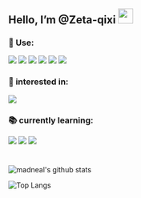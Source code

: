 #
## Hello, I’m @Zeta-qixi  <img src="https://raw.githubusercontent.com/MartinHeinz/MartinHeinz/master/wave.gif" width="30px">  
 

### 🔧 Use: 

![](https://img.shields.io/badge/TOOLS-PYTHON-informational?style=flat&logo=<LOGO_NAME>&logoColor=white&color=blue)
![](https://img.shields.io/badge/TOOLS-JAVA-informational?style=flat&logo=<LOGO_NAME>&logoColor=white&color=blue)
![](https://img.shields.io/badge/TOOLS-VUE-informational?style=flat&logo=<LOGO_NAME>&logoColor=white&color=2bbc8a)
![](https://img.shields.io/badge/FRAME-Pytorch-informational?style=flat&logo=<LOGO_NAME>&logoColor=white&color=15ff00)
![](https://img.shields.io/badge/OS-Linux-informational?style=flat&logo=<LOGO_NAME>&logoColor=white&color=fd53f5)
![](https://img.shields.io/badge/OS-MacOS-informational?style=flat&logo=<LOGO_NAME>&logoColor=white&color=fd53ff)


### 💖 interested in:  

![](https://img.shields.io/badge/Computer_Vision-informational?style=flat&logo=<LOGO_NAME>&logoColor=white&color=ff00bb)



### 📚 currently learning:  

![](https://img.shields.io/badge/Model-Gan-informational?style=flat&logo=<LOGO_NAME>&logoColor=white&color=fd53ff)
![](https://img.shields.io/badge/Model-LSTM-informational?style=flat&logo=<LOGO_NAME>&logoColor=white&color=fd53ff)
![](https://img.shields.io/badge/TOOLS-SWIFT-informational?style=flat&logo=<LOGO_NAME>&logoColor=white&color=blue)

#

![madneal's github stats](https://github-readme-stats.vercel.app/api?username=Zeta-qixi&show_icons=true&theme=radical)


![Top Langs](https://github-readme-stats.vercel.app/api/top-langs/?username=Zeta-qixi&layout=compact&theme=dark)
<!---
Zeta-qixi/Zeta-qixi is a ✨ special ✨ repository because its `README.md` (this file) appears on your GitHub profile.
You can click the Preview link to take a look at your changes.
--->
